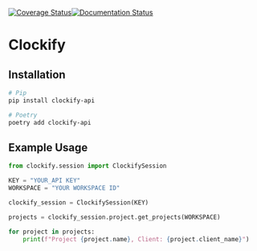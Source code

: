 [![Coverage Status](https://coveralls.io/repos/github/jpweijers/clockify-api/badge.svg?branch=main)](https://coveralls.io/github/jpweijers/clockify-api?branch=main)[![Documentation Status](https://readthedocs.org/projects/clockify-api/badge/?version=latest)](https://clockify-api.readthedocs.io/en/latest/?badge=latest)

# Clockify

## Installation

```bash
# Pip
pip install clockify-api

# Poetry
poetry add clockify-api
```

## Example Usage

```python
from clockify.session import ClockifySession

KEY = "YOUR_API KEY"
WORKSPACE = "YOUR WORKSPACE ID"

clockify_session = ClockifySession(KEY)

projects = clockify_session.project.get_projects(WORKSPACE)

for project in projects:
    print(f"Project {project.name}, Client: {project.client_name}")
```

